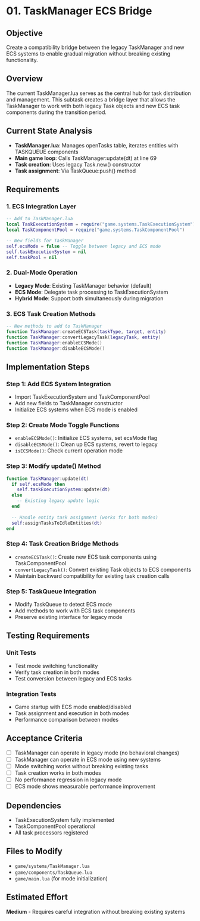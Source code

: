 # 01. TaskManager ECS Bridge

## Objective
Create a compatibility bridge between the legacy TaskManager and new ECS systems to enable gradual migration without breaking existing functionality.

## Overview
The current TaskManager.lua serves as the central hub for task distribution and management. This subtask creates a bridge layer that allows the TaskManager to work with both legacy Task objects and new ECS task components during the transition period.

## Current State Analysis
- **TaskManager.lua**: Manages openTasks table, iterates entities with TASKQUEUE components
- **Main game loop**: Calls TaskManager:update(dt) at line 69
- **Task creation**: Uses legacy Task.new() constructor
- **Task assignment**: Via TaskQueue:push() method

## Requirements

### 1. ECS Integration Layer
```lua
-- Add to TaskManager.lua
local TaskExecutionSystem = require("game.systems.TaskExecutionSystem")
local TaskComponentPool = require("game.systems.TaskComponentPool")

-- New fields for TaskManager
self.ecsMode = false -- Toggle between legacy and ECS mode  
self.taskExecutionSystem = nil
self.taskPool = nil
```

### 2. Dual-Mode Operation
- **Legacy Mode**: Existing TaskManager behavior (default)
- **ECS Mode**: Delegate task processing to TaskExecutionSystem
- **Hybrid Mode**: Support both simultaneously during migration

### 3. ECS Task Creation Methods
```lua
-- New methods to add to TaskManager
function TaskManager:createECSTask(taskType, target, entity)
function TaskManager:convertLegacyTask(legacyTask, entity) 
function TaskManager:enableECSMode()
function TaskManager:disableECSMode()
```

## Implementation Steps

### Step 1: Add ECS System Integration
- Import TaskExecutionSystem and TaskComponentPool
- Add new fields to TaskManager constructor
- Initialize ECS systems when ECS mode is enabled

### Step 2: Create Mode Toggle Functions
- `enableECSMode()`: Initialize ECS systems, set ecsMode flag
- `disableECSMode()`: Clean up ECS systems, revert to legacy
- `isECSMode()`: Check current operation mode

### Step 3: Modify update() Method  
```lua
function TaskManager:update(dt)
  if self.ecsMode then
    self.taskExecutionSystem:update(dt)
  else
    -- Existing legacy update logic
  end
  
  -- Handle entity task assignment (works for both modes)
  self:assignTasksToIdleEntities(dt)
end
```

### Step 4: Task Creation Bridge Methods
- `createECSTask()`: Create new ECS task components using TaskComponentPool
- `convertLegacyTask()`: Convert existing Task objects to ECS components
- Maintain backward compatibility for existing task creation calls

### Step 5: TaskQueue Integration
- Modify TaskQueue to detect ECS mode
- Add methods to work with ECS task components
- Preserve existing interface for legacy mode

## Testing Requirements

### Unit Tests
- Test mode switching functionality
- Verify task creation in both modes
- Test conversion between legacy and ECS tasks

### Integration Tests  
- Game startup with ECS mode enabled/disabled
- Task assignment and execution in both modes
- Performance comparison between modes

## Acceptance Criteria
- [ ] TaskManager can operate in legacy mode (no behavioral changes)
- [ ] TaskManager can operate in ECS mode using new systems
- [ ] Mode switching works without breaking existing tasks
- [ ] Task creation works in both modes
- [ ] No performance regression in legacy mode
- [ ] ECS mode shows measurable performance improvement

## Dependencies
- TaskExecutionSystem fully implemented
- TaskComponentPool operational  
- All task processors registered

## Files to Modify
- `game/systems/TaskManager.lua`
- `game/components/TaskQueue.lua`
- `game/main.lua` (for mode initialization)

## Estimated Effort
**Medium** - Requires careful integration without breaking existing systems